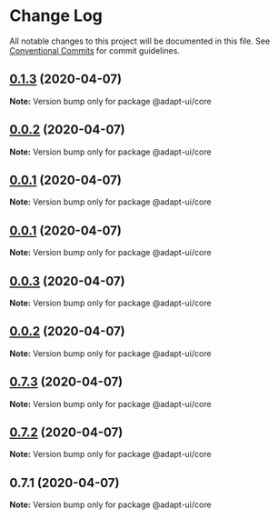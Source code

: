 # Change Log

All notable changes to this project will be documented in this file.
See [Conventional Commits](https://conventionalcommits.org) for commit guidelines.

## [0.1.3](https://github.com/PavelNen/adapt-ui/compare/@adapt-ui/core@0.0.1...@adapt-ui/core@0.1.3) (2020-04-07)

**Note:** Version bump only for package @adapt-ui/core





## [0.0.2](https://github.com/PavelNen/adapt-ui/compare/@adapt-ui/core@0.0.1...@adapt-ui/core@0.0.2) (2020-04-07)

**Note:** Version bump only for package @adapt-ui/core





## [0.0.1](https://github.com/PavelNen/adapt-ui/compare/@adapt-ui/core@0.0.1...@adapt-ui/core@0.0.1) (2020-04-07)

**Note:** Version bump only for package @adapt-ui/core





## [0.0.1](https://github.com/PavelNen/adapt-ui/compare/@adapt-ui/core@0.0.3...@adapt-ui/core@0.0.1) (2020-04-07)

**Note:** Version bump only for package @adapt-ui/core





## [0.0.3](https://github.com/PavelNen/adapt-ui/compare/@adapt-ui/core@0.0.2...@adapt-ui/core@0.0.3) (2020-04-07)

**Note:** Version bump only for package @adapt-ui/core





## [0.0.2](https://github.com/PavelNen/adapt-ui/compare/@adapt-ui/core@0.7.3...@adapt-ui/core@0.0.2) (2020-04-07)

**Note:** Version bump only for package @adapt-ui/core





## [0.7.3](https://github.com/PavelNen/adapt-ui/compare/@adapt-ui/core@0.7.2...@adapt-ui/core@0.7.3) (2020-04-07)

**Note:** Version bump only for package @adapt-ui/core





## [0.7.2](https://github.com/PavelNen/adapt-ui/compare/@adapt-ui/core@0.7.1...@adapt-ui/core@0.7.2) (2020-04-07)

**Note:** Version bump only for package @adapt-ui/core





## 0.7.1 (2020-04-07)

**Note:** Version bump only for package @adapt-ui/core

